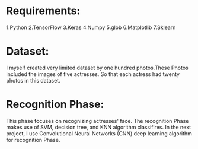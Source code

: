 # Requirements:
1.Python
2.TensorFlow
3.Keras
4.Numpy
5.glob
6.Matplotlib
7.Sklearn

# Dataset:
I myself created very limited dataset by one hundred photos.These Photos included the images of five actresses. So that each actress had twenty photos in this dataset.

# Recognition Phase:
This phase focuses on recognizing actresses' face. The recognition Phase makes use of SVM, decision tree, and KNN algorithm classifires. In the next project, I use Convolutional Neural Networks (CNN) deep learning algorithm for recognition Phase.




